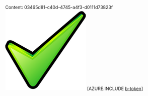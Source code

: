 Content: 03465d81-c40d-4745-a4f3-d0111d73823f![image](5ddd37a6-b8e9-4156-9d9b-b8c253db0bb7.png)
[AZURE.INCLUDE [b-token](14d2e317-616e-4868-b801-82ef8ed86d49.md)]
